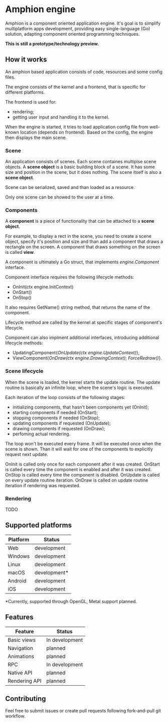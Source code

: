 # Amphion engine

Amphion is a component oriented application engine.
It's goal is to simplify multiplatform apps development, providing easy single-language (Go) solution, 
adapting component oriented programming techniques.

**This is still a prototype/technology preview.**

## How it works

An amphion based application consists of code, resources and some config files.

The engine consists of the kernel and a frontend, that is specific for different platforms.

The frontend is used for:
* rendering;
* getting user input and handling it to the kernel.

When the engine is started, it tries to load application config file from well-known location (depends on frontend).
Based on the config, the engine then displays the main scene.

### Scene

An application consists of scenes. Each scene containes multiplse scene objects.
A **scene object** is a basic building block of a scene. It has some size and position in the scene, but it does nothing.
The scene itself is also a **scene object**.

Scene can be serialized, saved and than loaded as a resource.

Only one scene can be showed to the user at a time.

### Components

A **component** is a piece of functionality that can be attached to a **scene object**.

For example, to display a rect in the scene, you need to create a scene object, specify it's position and size 
and than add a component that draws a rectangle on the screen.
A component that draws something on the screen is called **view**.

A component is ultimately a Go struct, that implements *engine.Component* interface.

Component interface requires the following lifecycle methods:
* OnInit(ctx engine.InitContext)
* OnStart()
* OnStop()

It also requires GetName() string method, that returns the name of the component.

Lifecycle method are called by the kernel at specific stages of component's lifecycle.

Component can also implment additional interfaces, introducing additional lifecycle methods: 
* UpdatingComponent{*OnUpdate(ctx engine.UpdateContext)*}, 
* ViewComponent{*OnDraw(ctx engine.DrawingContext)*; *ForceRedraw()*}.

### Scene lifecycle

When the scene is loaded, the kernel starts the update routine.
The update routine is basically an infinite loop, where the scene's logic is executed.

Each iteration of the loop consists of the following stages:
* initializing components, that hasn't been components yet (OnInit);
* starting components if needed (OnStart);
* stopping components if needed (OnStop);
* updating components if requested (OnUpdate);
* drawing components if requested (OnDraw);
* perfoming actual rendering.

The loop won't be executed every frame.
It will be executed once when the scene is shown. 
Than it will wait for one of the components to explicitly request next update.

OnInit is called only once for each component after it was created.
OnStart is called every time the component is enabled and after it was created.
OnStop is called every time the component is disabled.
OnUpdate is called on every update routine iteration.
OnDraw is called on update routine iteration if rendering was requested.

### Rendering

TODO

## Supported platforms

|Platform|Status         |
|--------|---------------|
|Web     |development    |
|Windows |development    |
|Linux   |development    |
|macOS   |development*   |
|Android |development    |
|iOS     |development    |

*Currently, supported through OpenGL, Metal support planned.

## Features

|Feature|Status|
|-------|------|
|Basic views|In development|
|Navigation|planned|
|Animations|planned|
|RPC|In development|
|Native API|planned|
|Rendering API|planned|

## Contributing

Feel free to submit issues or create pull requests following fork-and-pull git workflow.

